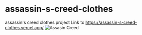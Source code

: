 # assassin-s-creed-clothes
assassin's creed clothes project
Link to https://assassin-s-creed-clothes.vercel.app/
![Assasin Creed](https://user-images.githubusercontent.com/80953884/216781958-dc01b293-53ea-44fa-9441-ba1e2217aad7.png)
